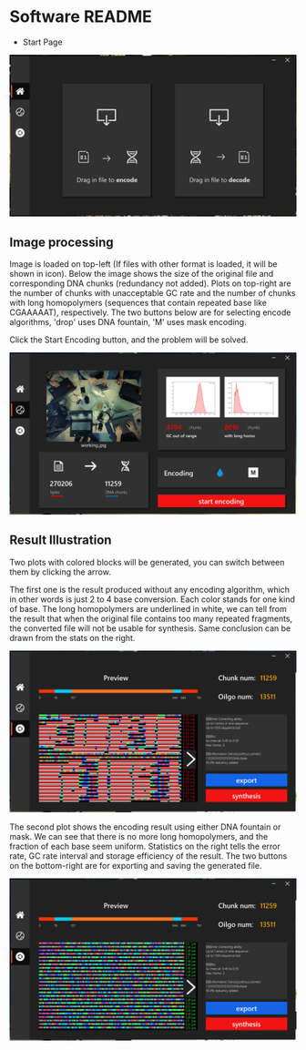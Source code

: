 # Software README

* Start Page

![image-20191101113304405](./assets/image-20191101113304405.png)

## Image processing

Image is loaded on top-left (If files with other format is loaded, it will be shown in icon). Below the image shows the size of the original file and corresponding DNA chunks (redundancy not added). Plots on top-right are the number of chunks with unacceptable GC rate and the number of chunks with long homopolymers (sequences that contain repeated base like CGAAAAAT), respectively. The two buttons below are for selecting encode algorithms, 'drop' uses DNA fountain, 'M' uses mask encoding.

Click the Start Encoding button, and the problem will be solved. 

![image-20191101113434913](./assets/image-20191101113434913.png)

## Result Illustration

Two plots with colored blocks will be generated, you can switch between them by clicking the arrow.

The first one is the result produced without any encoding algorithm, which in other words is just 2 to 4 base conversion. Each color stands for one kind of base. The long homopolymers are underlined in white, we can tell from the result that when the original file contains too many repeated fragments, the converted file will not be usable for synthesis. Same conclusion can be drawn from the stats on the right.

![image-20191101115303128](./assets/image-20191101115303128.png)

The second plot shows the encoding result using either DNA fountain or mask. We can see that there is no more long homopolymers, and the fraction of each base seem uniform. Statistics on the right tells the error rate, GC rate interval and storage efficiency of the result. The two buttons on the bottom-right are for exporting and saving the generated file.

![image-20191101115318105](./assets/image-20191101115318105.png)